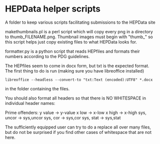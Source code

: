 # HEPData helper scripts

A folder to keep various scripts facilitating submissions to the HEPData site

makethumbnails.pl is a perl script which will copy every png in a directory to thumb_FILENAME.png.  Thumbnail images must begin with "thumb_" so this script helps just copy existing files to what HEPData looks for.

formatter.py is a python script that reads HEPfiles and formats their numbers according to the PDG guidelines.

The HEPfiles seem to come in docx form, but txt is the expected format. The first thing to do is run (making sure you have libreoffice installed)

`libreoffice --headless --convert-to "txt:Text (encoded):UTF8" *.docx`

in the folder containing the files.

You should also format all headers so that there is NO WHITESPACE in individual header names:

Prime offenders:
y value -> y-value
x low -> x-low
x high -> x-high
sys, uncor -> sys,uncor
sys, cor -> sys,cor
sys, stat -> sys,stat

The sufficiently equipped user can try to do a replace all over many files, but do not be surprised if you find other cases of whitespace that are not here.